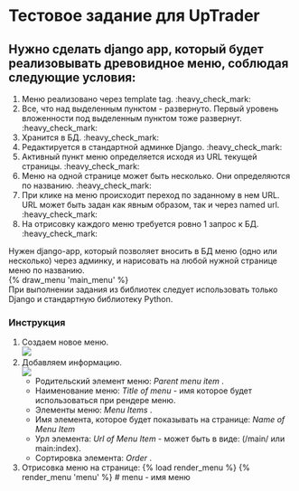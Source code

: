 <h1> Тестовое задание для UpTrader </h1>

<h2> Нужно сделать django app, который будет реализовывать древовидное меню, соблюдая следующие условия: </h2>
<ol>
<li> Меню реализовано через template tag. :heavy_check_mark: </li>
<li> Все, что над выделенным пунктом - развернуто. Первый уровень вложенности под выделенным пунктом тоже развернут. :heavy_check_mark: </li>
<li> Хранится в БД. :heavy_check_mark: </li>
<li> Редактируется в стандартной админке Django. :heavy_check_mark: </li>
<li> Активный пункт меню определяется исходя из URL текущей страницы. :heavy_check_mark: </li>
<li> Меню на одной странице может быть несколько. Они определяются по названию. :heavy_check_mark: </li>
<li> При клике на меню происходит переход по заданному в нем URL. 
<br> URL может быть задан как явным образом, так и через named url. :heavy_check_mark: </li>
<li> На отрисовку каждого меню требуется ровно 1 запрос к БД. :heavy_check_mark: </li>
</ol>
Нужен django-app, который позволяет вносить в БД меню (одно или несколько) через админку, и нарисовать на любой нужной странице меню по названию.
<br> {% draw_menu 'main_menu' %}
<br> При выполнении задания из библиотек следует использовать только Django и стандартную библиотеку Python.

<h3> Инструкция </h2>
<ol>
  <li> 
    Создаем новое меню. 
    <br><img src="http://joxi.ru/4AkK0gZT0N5LgA.png">
  </li>
  <li>
    Добавляем информацию. 
    <br><img src="http://dl4.joxi.net/drive/2021/01/24/0043/3410/2825554/54/d2971844b3.png">
    <ul>
      <li> Родительский элемент меню: <i> Parent menu item </i>.
      <li> Наименование меню: <i> Title of menu </i> - имя которое будет использоваться при рендере меню.
      <li> Элементы меню: <i> Menu Items </i>.
      <li> Имя элемента, которое будет показывать на странице: <i>Name of Menu Item</i></li>
      <li> Урл элемента: <i>Url of Menu Item</i> - может быть в виде: (/main/ или main:index).
      <li> Сортировка элемента: <i> Order </i>.
    </ul>
  </li>
  <li>
    Отрисовка меню на странице:
    {% load render_menu %}
    {% render_menu 'menu' %} # menu - имя меню
  </li>
